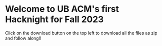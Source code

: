 # Welcome to UB ACM's first Hacknight for Fall 2023
Click on the download button on the top left to download all the files as zip and follow along!!
